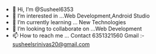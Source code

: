 - 👋 Hi, I’m @Susheel6353
- 👀 I’m interested in ...Web Development,Android Studio
- 🌱 I’m currently learning ... New Technologies
- 💞️ I’m looking to collaborate on ...Web Development
- 📫 How to reach me ... Contact 6351321560
Gmail :- susheelsrinivas20@gmail.com

<!---
Susheel6353/Susheel6353 is a ✨ special ✨ repository because its `README.md` (this file) appears on your GitHub profile.
You can click the Preview link to take a look at your changes.
--->
